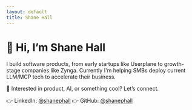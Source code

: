 ```yaml
---
layout: default
title: Shane Hall
---
```


# 👋 Hi, I’m Shane Hall

I build software products, from early startups like Userplane to growth-stage companies like Zynga. Currently I'm helping SMBs deploy current LLM/MCP tech to accelerate their business.

🚀 Interested in product, AI, or something cool? Let’s connect.

👉 LinkedIn: [@shanephall](https://www.linkedin.com/in/shanephall)
👉 GitHub: [@shanephall](https://github.com/shanephall)
